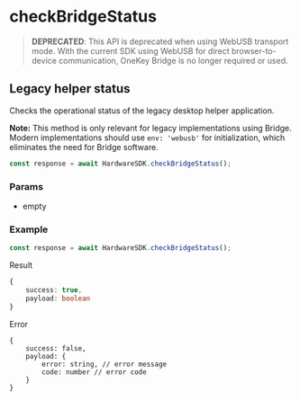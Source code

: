 # checkBridgeStatus

> **DEPRECATED**: This API is deprecated when using WebUSB transport mode. With the current SDK using WebUSB for direct browser-to-device communication, OneKey Bridge is no longer required or used.

## Legacy helper status

Checks the operational status of the legacy desktop helper application.

**Note:** This method is only relevant for legacy implementations using Bridge. Modern implementations should use `env: 'webusb'` for initialization, which eliminates the need for Bridge software.

```typescript
const response = await HardwareSDK.checkBridgeStatus();
```

### Params

* empty

### Example

```typescript
const response = await HardwareSDK.checkBridgeStatus();
```

Result

```typescript
{
    success: true,
    payload: boolean
}
```

Error

```
{
    success: false,
    payload: {
        error: string, // error message
        code: number // error code
    }
}
```
